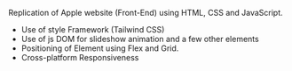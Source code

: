 Replication of Apple website (Front-End) using HTML, CSS and JavaScript.
* Use of style Framework (Tailwind CSS)
* Use of js DOM for slideshow animation and a few other elements
* Positioning of Element using Flex and Grid.
* Cross-platform Responsiveness
